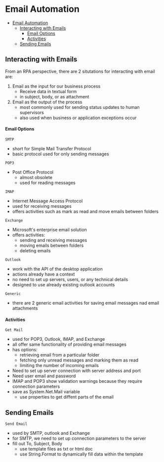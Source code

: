 # Email Automation

<!-- @import "[TOC]" {cmd="toc" depthFrom=1 depthTo=6 orderedList=false} -->

<!-- code_chunk_output -->

- [Email Automation](#email-automation)
  - [Interacting with Emails](#interacting-with-emails)
      - [Email Options](#email-options)
      - [Activities](#activities)
  - [Sending Emails](#sending-emails)

<!-- /code_chunk_output -->

## Interacting with Emails
From an RPA perspective, there are 2 situtations for interacting with email are:
1. Email as the input for our business process
   - Receive data in textual form
   - in subject, body, or as attachment
2. Email as the output of the process
    - most commonly used for sending status updates to human supervisors
    - also used when business or application exceptions occur

#### Email Options
`SMTP`
- short for Simple Mail Transfer Protocol
- basic protocol used for only sending messages

`POP3`
- Post Office Protocol
  - almost obsolete
  - used for reading messages

`IMAP`
- Internet Message Access Protocol
- used for receiving messages
- offers activities such as mark as read and move emails between folders

`Exchange`
- Microsoft's enterprise email solution
- offers activities:
  - sending and receiving messages
  - moving emails between folders
  - deleting emails

`Outlook`
- work with the API of the desktop application
- actions already have a context
- no need to set up servers, users, or any technical details
- designed to use already existing outlook accounts

`Generic`
- there are 2 generic email activities for saving email messages nad email attachments

#### Activities
`Get Mail`
- used for POP3, Outlook, IMAP, and Exchange
- all offer same functionality of providing email messages
- has options:
  - retrieving email from a particular folder
  - fetching only unread messages and marking them as read
  - limiting the number of incoming emails
- Need to set up server connection with server address and port
- Need user email and password
- IMAP and POP3 show validation warnings because they require connection parameters
- save as System.Net.Mail variable
  - use properties to get diffent parts of the email

## Sending Emails
`Send Email`
- used by SMTP, outlook and Exchange
- for SMTP, we need to set up connection parameters to the server
- fill out To, Subject, Body
  - use template files as txt or html doc
  - use String.Format to dynamically fill data within the template